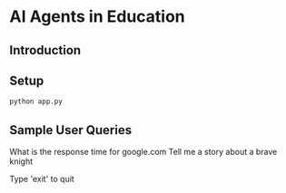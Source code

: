 # AI Agents in Education

## Introduction

## Setup

```bash
python app.py
```

## Sample User Queries

What is the response time for google.com
Tell me a story about a brave knight

Type 'exit' to quit
